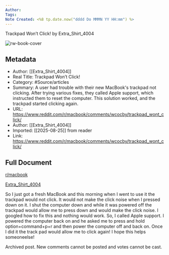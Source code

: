 ```yaml
---
Author: 
Tags:
Note Created: <%8 tp.date.now("dddd Do MMMN YY HH:mm") %>
---
```

Trackpad Won’t Click! by Extra_Shirt_4004

![rw-book-cover](https://www.redditstatic.com/desktop2x/img/favicon/android-icon-192x192.png)

## Metadata
- Author: [[Extra_Shirt_4004]]
- Real Title: Trackpad Won’t Click!
- Category: #Source/articles
- Summary: A user had trouble with their new MacBook's trackpad not clicking. After trying various fixes, they called Apple support, which instructed them to reset the computer. This solution worked, and the trackpad started clicking again.
- URL: https://www.reddit.com/r/macbook/comments/wcocby/trackpad_wont_click/
- Author: [[Extra_Shirt_4004]]
- Imported: [[2025-08-25]] from reader
- Link: https://www.reddit.com/r/macbook/comments/wcocby/trackpad_wont_click/

## Full Document
[r/macbook](https://www.reddit.com/r/macbook/) 

 [Extra\_Shirt\_4004](https://www.reddit.com/user/Extra_Shirt_4004/) 

So I just got a fresh MacBook and this morning when I went to use it the trackpad would not click. It would not make the click noise when I pressed down on it. I shut the computer down and while it was powered off the trackpad would allow me to press down and would make the click noise. I googled how to fix this and nothing would work. So, I called Apple support. I powered the computer back on and he asked me to press and hold option+command+p+r and then power the computer off and back on. Once I did it the track pad would allow me to click again! I hope this helps someone‏‏‎‏‏‎‏‏‎‏‏‎else!

 Archived post. New comments cannot be posted and votes cannot be cast.
